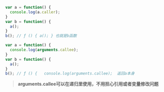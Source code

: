 
```javascript
var a = function() { 
  console.log(a.caller); 
} 
var b = function() { 
  a(); 
} 
b(); // ƒ () { a(); } 也就是b函数
```

```javascript
var a = function() { 
  console.log(arguments.callee); 
} 
var b = function() { 
  a(); 
} 
b(); // ƒ () {   console.log(arguments.callee);  返回a本身

```
> **arguments.callee可以在递归里使用，不用担心引用或者变量修改问题**

